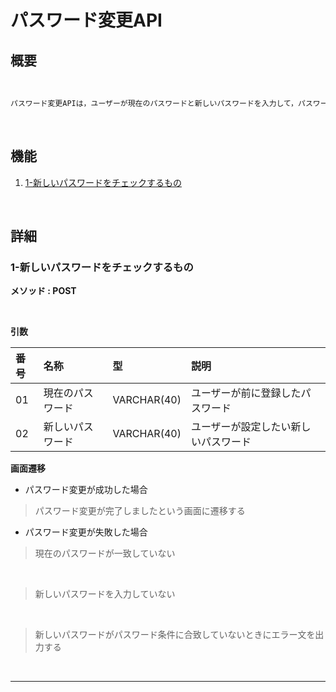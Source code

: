 # パスワード変更API

## 概要

<br>

```txt
パスワード変更APIは，ユーザーが現在のパスワードと新しいパスワードを入力して，パスワードの変更処理を行う物ものである。
```

<br>

## 機能

1. [1-新しいパスワードをチェックするもの](#1-新しいパスワードをチェックするもの)

<br>


## 詳細	

### 1-新しいパスワードをチェックするもの
**メソッド : POST**

<br>

**引数**

|番号|名称|型|説明|
|:--|:--|:--|:--|
|01|現在のパスワード|VARCHAR(40)|ユーザーが前に登録したパスワード|
|02|新しいパスワード|VARCHAR(40)|ユーザーが設定したい新しいパスワード|

**画面遷移**

- パスワード変更が成功した場合

> パスワード変更が完了しましたという画面に遷移する

- パスワード変更が失敗した場合

> 現在のパスワードが一致していない
<br>

> 新しいパスワードを入力していない
<br>

> 新しいパスワードがパスワード条件に合致していないときにエラー文を出力する

<br>

---